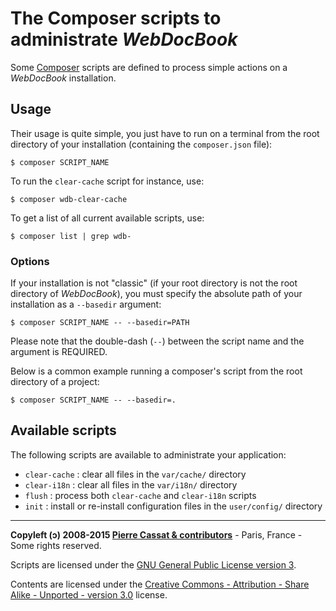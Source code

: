 The Composer scripts to administrate *WebDocBook*
=================================================

Some [Composer](http://getcomposer.org) scripts are defined to process
simple actions on a *WebDocBook* installation.

Usage
-----

Their usage is quite simple, you just have to run on a terminal from the
root directory of your installation (containing the `composer.json` file):

    $ composer SCRIPT_NAME

To run the `clear-cache` script for instance, use:

    $ composer wdb-clear-cache

To get a list of all current available scripts, use:

    $ composer list | grep wdb-


### Options

If your installation is not "classic" (if your root directory is not the
root directory of *WebDocBook*), you must specify the absolute path of your
installation as a `--basedir` argument:

    $ composer SCRIPT_NAME -- --basedir=PATH

Please note that the double-dash (`--`) between the script name and the 
argument is REQUIRED.

Below is a common example running a composer's script from the root
directory of a project:

    $ composer SCRIPT_NAME -- --basedir=.


Available scripts
-----------------

The following scripts are available to administrate your application:

-   `clear-cache` : clear all files in the `var/cache/` directory
-   `clear-i18n` : clear all files in the `var/i18n/` directory
-   `flush` : process both `clear-cache` and `clear-i18n` scripts
-   `init` : install or re-install configuration files in the `user/config/` directory



----
**Copyleft (ↄ) 2008-2015 [Pierre Cassat & contributors](http://webdocbook.com/)** - Paris, France - Some rights reserved.

Scripts are licensed under the [GNU General Public License version 3](http://www.gnu.org/licenses/gpl.html).

Contents are licensed under the [Creative Commons - Attribution - Share Alike - Unported - version 3.0](http://creativecommons.org/licenses/by-sa/3.0/) license.
